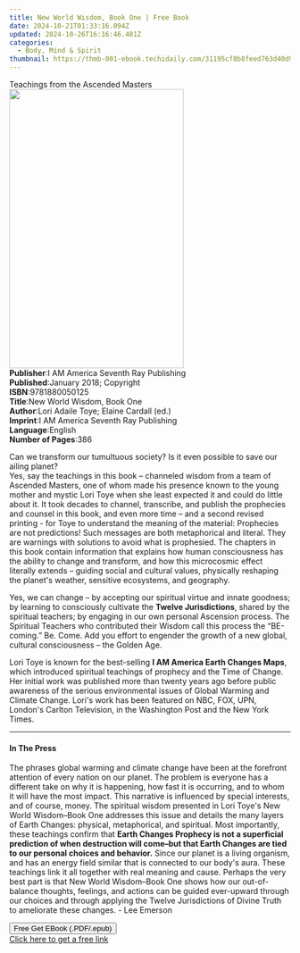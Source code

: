 ```yaml
---
title: New World Wisdom, Book One | Free Book
date: 2024-10-21T01:33:16.094Z
updated: 2024-10-26T16:16:46.481Z
categories:
  - Body, Mind & Spirit
thumbnail: https://thmb-001-ebook.techidaily.com/31195cf8b8feed763d40d9b9e7f818ce6c87039f5bcd85ac7480802004a79e76.jpg
---
```

<main id="book-container">
  <div class="flex flex-col">
    <div class="book-brief flex-1 py-6 px-4 sm:p-6 md:py-10 md:px-8">
      <!-- brief-->
      <div class="book-brief-main">Teachings from the Ascended Masters</div>
    </div>
    <div
      class="book-meta-info flex-1 grid gap-4 col-start-1 col-end-3 row-start-1 sm:mb-6 sm:grid-cols-4 lg:gap-6 lg:col-start-2 lg:row-end-6 lg:row-span-6 lg:mb-0"
    >
      <div
        class="book-meta-info-left place-content-center mt-4 p-4 text-sm leading-6 col-start-2 col-span-2 dark:text-slate-400"
      >
        <img
          class="w-full h-500 object-cover rounded-lg sm:h-255 sm:col-span-2 lg:col-span-full"
          src="https://img-001-ebook.techidaily.com/8fd4fb6f0c12635eb8a2bc84d35adca6f1db08648a56fa3c45f755e18aafcb2a.jpg"
          alt=""
          width="312"
          height="500"
        />
      </div>
      <div
        class="book-meta-info-right mt-2 col-start-1 row-start-2 col-span-3 self-center"
      >
        <!-- meta data  -->
        <div class="flex flex-col px-4 md:px-8">
          <div class="flex-1">
            <strong>Publisher</strong>:<span class="px-2"
              >I AM America Seventh Ray Publishing</span
            >
          </div>
          <div class="flex-1">
            <strong>Published</strong>:<span class="px-2"
              >January 2018; Copyright</span
            >
          </div>
          <div class="flex-1">
            <strong>ISBN</strong>:<span class="px-2">9781880050125</span>
          </div>
          <div class="flex-1">
            <strong>Title</strong>:<span class="px-2"
              >New World Wisdom, Book One</span
            >
          </div>
          <div class="flex-1">
            <strong>Author</strong>:<span class="px-2"
              >Lori Adaile Toye; Elaine Cardall (ed.)</span
            >
          </div>
          <div class="flex-1">
            <strong>Imprint</strong>:<span class="px-2"
              >I AM America Seventh Ray Publishing</span
            >
          </div>
          <div class="flex-1">
            <strong>Language</strong>:<span class="px-2">English</span>
          </div>
          <div class="flex-1">
            <strong>Number of Pages</strong>:<span class="px-2">386</span>
          </div>
        </div>
      </div>
    </div>
    <div class="book-description flex-1 py-6 px-4 sm:p-6 md:py-10 md:px-8">
      <div class="book-description-main">
        <div accordion-content="" id="description">
          <p>
            Can we transform our tumultuous society? Is it even possible to save
            our ailing planet?<br />Yes, say the teachings in this book –
            channeled wisdom from a team of Ascended Masters, one of whom made
            his presence known to the young mother and mystic Lori Toye when she
            least expected it and could do little about it. It took decades to
            channel, transcribe, and publish the prophecies and counsel in this
            book, and even more time – and a second revised printing - for Toye
            to understand the meaning of the material: Prophecies are not
            predictions! Such messages are both metaphorical and literal. They
            are warnings with solutions to avoid what is prophesied. The
            chapters in this book contain information that explains how human
            consciousness has the ability to change and transform, and how this
            microcosmic effect literally extends – guiding social and cultural
            values, physically reshaping the planet's weather, sensitive
            ecosystems, and geography.
          </p>
          <p>
            Yes, we can change – by accepting our spiritual virtue and innate
            goodness; by learning to consciously cultivate the
            <strong>Twelve Jurisdictions</strong>, shared by the spiritual
            teachers; by engaging in our own personal Ascension process. The
            Spiritual Teachers who contributed their Wisdom call this process
            the “BE-coming.” Be. Come. Add you effort to engender the growth of
            a new global, cultural consciousness – the Golden Age.
          </p>
          <p>
            Lori Toye is known for the best-selling
            <strong>I AM America Earth Changes Maps</strong>, which introduced
            spiritual teachings of prophecy and the Time of Change. Her initial
            work was published more than twenty years ago before public
            awareness of the serious environmental issues of Global Warming and
            Climate Change. Lori's work has been featured on NBC, FOX, UPN,
            London's Carlton Television, in the Washington Post and the New York
            Times.
          </p>
        </div>
        <div class="accordion-fader"></div>
      </div>
    </div>
    <div class="book-excerpts flex-1 py-6 px-4 sm:p-6 md:py-10 md:px-8">
      <!-- excerpts-->
      <div class="book-excerpts-main">
        <hr />
        <h4 class="placeholder placeholder-heading">
          <span>In The Press</span>
        </h4>
        <p></p>
        <p>
          The phrases global warming and climate change have been at the
          forefront attention of every nation on our planet. The problem is
          everyone has a different take on why it is happening, how fast it is
          occurring, and to whom it will have the most impact. This narrative is
          influenced by special interests, and of course, money. The spiritual
          wisdom presented in Lori Toye's New World Wisdom–Book One addresses
          this issue and details the many layers of Earth Changes: physical,
          metaphorical, and spiritual. Most importantly, these teachings confirm
          that
          <strong
            >Earth Changes Prophecy is not a superficial prediction of when
            destruction will come–but that Earth Changes are tied to our
            personal choices and behavior.</strong
          >
          Since our planet is a living organism, and has an energy field similar
          that is connected to our body's aura. These teachings link it all
          together with real meaning and cause. Perhaps the very best part is
          that New World Wisdom–Book One shows how our out-of-balance thoughts,
          feelings, and actions can be guided ever-upward through our choices
          and through applying the Twelve Jurisdictions of Divine Truth to
          ameliorate these changes. - Lee Emerson
        </p>
        <p></p>
      </div>
    </div>
    <div
      class="book-about-author flex-1 py-6 px-4 sm:p-6 md:py-10 md:px-8"
    ></div>
    <div class="book-free-get flex-1 py-6 px-4 sm:p-6 md:py-10 md:px-8">
      <button
        id="btn-free-get"
        class="bg-blue-500 hover:bg-blue-700 text-white font-bold py-2 px-4 rounded"
      >
        Free Get EBook (.PDF/.epub)
      </button>
      <div id="countdown-display" class="px-2 text-lg mt-2"></div>
      <a
        id="free-link"
        class="hidden bg-blue-500 hover:bg-blue-700 text-white font-bold py-2 px-4 rounded"
        href="https://www.ebooks.com/en-us/book/209857911/new-world-wisdom-book-one/lori-adaile-toye/"
        target="_blank"
        >Click here to get a free link</a
      >
    </div>
    <script>
      let countdownTime = 0;
      let countdownInterval = null;
      document
        .getElementById('btn-free-get')
        .addEventListener('click', startCountdown);
      function startCountdown() {
        countdownTime = new Date().getTime() + 60000 * 3;
        countdownInterval = setInterval(updateCountdown, 1000);
        document.getElementById('btn-free-get').disabled = true;
        document
          .getElementById('btn-free-get')
          .classList.add('bg-gray-500', 'cursor-not-allowed');
      }
      function updateCountdown() {
        let currentTime = new Date().getTime();
        let timeLeft = countdownTime - currentTime;
        let secondsLeft = Math.floor(timeLeft / 1000);
        document.getElementById('countdown-display').innerHTML =
          `Remaining time: ${secondsLeft} seconds.`;
        if (secondsLeft <= 0) {
          clearInterval(countdownInterval);
          document.getElementById('btn-free-get').classList.add('hidden');
          document.getElementById('free-link').classList.remove('hidden');
          document.getElementById('countdown-display').innerHTML = '';
        }
      }
    </script>
  </div>
</main>

<ins class="adsbygoogle"
      style="display:block"
      data-ad-client="ca-pub-7571918770474297"
      data-ad-slot="8358498916"
      data-ad-format="auto"
      data-full-width-responsive="true"></ins>
    